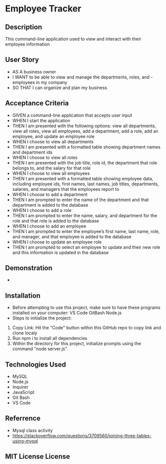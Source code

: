 # Employee Tracker

## Description
This command-line application used to view and interact with their employee information

## User Story

- AS A business owner
- I WANT to be able to view and manage the departments, roles, and - employees in my company
- SO THAT I can organize and plan my business

## Acceptance Criteria

* GIVEN a command-line application that accepts user input
* WHEN I start the application
* THEN I am presented with the following options: view all departments, view all roles, view all employees, add a department, add a role, add an employee, and update an employee role
* WHEN I choose to view all departments
* THEN I am presented with a formatted table showing department names and department ids
* WHEN I choose to view all roles
* THEN I am presented with the job title, role id, the department that role belongs to, and the salary for that role
* WHEN I choose to view all employees
* THEN I am presented with a formatted table showing employee data, including employee ids, first names, last names, job titles, departments, salaries, and managers that the employees report to
* WHEN I choose to add a department
* THEN I am prompted to enter the name of the department and that department is added to the database
* WHEN I choose to add a role
* THEN I am prompted to enter the name, salary, and department for the role and that role is added to the database
* WHEN I choose to add an employee
* THEN I am prompted to enter the employee’s first name, last name, role, and manager, and that employee is added to the database
* WHEN I choose to update an employee role
* THEN I am prompted to select an employee to update and their new role and this information is updated in the database

## Demonstration

* 

## Installation

* Before attempting to use this project, make sure to have these programs installed on your computer: VS Code GitBash Node.js
* Steps to initialize the project:
1. Copy Link: Hit the "Code" button within this GitHub repo to copy link and clone localy
2. Run npm i to install all dependencies
3. Within the directory for this project, initialize prompts using the command "node server.js".

## Technologies Used

* MySQL
* Node.js
* Inquirer
* JavaScript
* Git Bash
* VS Code


## Referrence
* Mysql class activity
* https://stackoverflow.com/questions/3709560/joining-three-tables-using-mysql

## MIT License License
